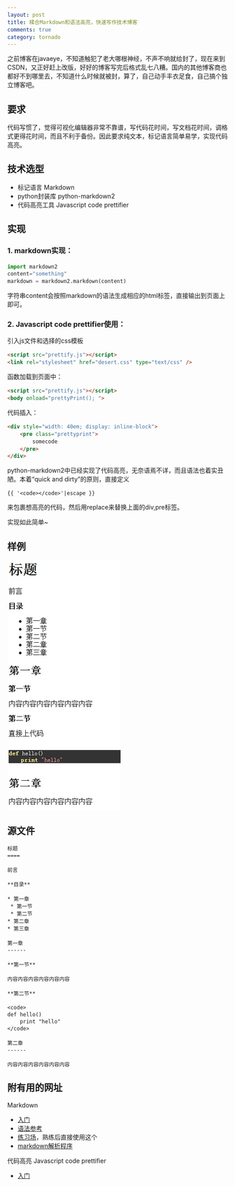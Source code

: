 ```yaml
---
layout: post
title: 糅合Markdown和语法高亮，快速写作技术博客
comments: true
category: tornado
---
```


之前博客在javaeye，不知道触犯了老大哪根神经，不声不响就给封了，现在来到CSDN，又正好赶上改版，好好的博客写完后格式乱七八糟。国内的其他博客商也都好不到哪里去，不知道什么时候就被封，算了，自己动手丰衣足食，自己搞个独立博客吧。

## 要求

代码写惯了，觉得可视化编辑器非常不靠谱，写代码花时间，写文档花时间，调格式更得花时间，而且不利于备份。因此要求纯文本，标记语言简单易学，实现代码高亮。

## 技术选型

* 标记语言 Markdown
* python封装库 python-markdown2
* 代码高亮工具 Javascript code prettifier

## 实现

### 1. markdown实现：

```python
import markdown2
content="something"
markdown = markdown2.markdown(content)
```

字符串content会按照markdown的语法生成相应的html标签，直接输出到页面上即可。

### 2. Javascript code prettifier使用：

引入js文件和选择的css模板

```html
<script src="prettify.js"></script>
<link rel="stylesheet" href="desert.css" type="text/css" />
```

函数加载到页面中：

```html
<script src="prettify.js"></script>
<body onload="prettyPrint(); ">
```

代码插入：

```html
<div style="width: 40em; display: inline-block">
    <pre class="prettyprint">
        somecode
    </pre>
</div>
```

python-markdown2中已经实现了代码高亮，无奈语焉不详，而且语法也着实丑陋。本着“quick and dirty”的原则，直接定义

```
{{ '<code></code>'|escape }}
```

来包裹想高亮的代码，然后用replace来替换上面的div,pre标签。

实现如此简单~

## 样例

![](/images/blog/markdown.gif)

## 源文件

```
标题
====

前言

**目录**

* 第一章
 * 第一节
 * 第二节
* 第二章
* 第三章

第一章
------

**第一节**

内容内容内容内容内容内容

**第二节**

<code>
def hello()
    print "hello"
</code>

第二章
------

内容内容内容内容内容内容

```

## 附有用的网址

Markdown

* [入门](http://daringfireball.net/projects/markdown/basics)
* [语法参考](http://daringfireball.net/projects/markdown/syntax)
* [练习场](http://daringfireball.net/projects/markdown/dingus)，熟练后直接使用这个
* [markdown解析程序](https://github.com/trentm/python-markdown2)

代码高亮 Javascript code prettifier

* [入门](http://google-code-prettify.googlecode.com/svn/trunk/README.html)

